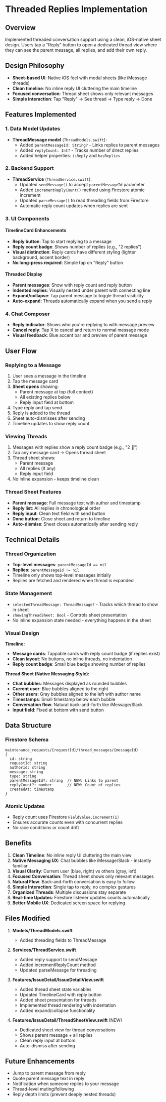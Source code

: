 # Threaded Replies Implementation

## Overview
Implemented threaded conversation support using a clean, iOS-native sheet design. Users tap a "Reply" button to open a dedicated thread view where they can see the parent message, all replies, and add their own reply.

## Design Philosophy
- **Sheet-based UI**: Native iOS feel with modal sheets (like iMessage threads)
- **Clean timeline**: No inline reply UI cluttering the main timeline
- **Focused conversation**: Thread sheet shows only relevant messages
- **Simple interaction**: Tap "Reply" → See thread → Type reply → Done

## Features Implemented

### 1. **Data Model Updates**
- **ThreadMessage model** (`ThreadModels.swift`):
  - Added `parentMessageId: String?` - Links replies to parent messages
  - Added `replyCount: Int?` - Tracks number of direct replies
  - Added helper properties: `isReply` and `hasReplies`

### 2. **Backend Support**
- **ThreadService** (`ThreadService.swift`):
  - Updated `sendMessage()` to accept `parentMessageId` parameter
  - Added `incrementReplyCount()` method using Firestore atomic increment
  - Updated `parseMessage()` to read threading fields from Firestore
  - Automatic reply count updates when replies are sent

### 3. **UI Components**

#### TimelineCard Enhancements
- **Reply button**: Tap to start replying to a message
- **Reply count badge**: Shows number of replies (e.g., "2 replies")
- **Visual distinction**: Reply cards have different styling (lighter background, accent border)
- **No long-press required**: Simple tap on "Reply" button

#### Threaded Display
- **Parent messages**: Show with reply count and reply button
- **Indented replies**: Visually nested under parent with connecting line
- **Expand/collapse**: Tap parent message to toggle thread visibility
- **Auto-expand**: Threads automatically expand when you send a reply

### 4. **Chat Composer**
- **Reply indicator**: Shows who you're replying to with message preview
- **Cancel reply**: Tap X to cancel and return to normal message mode
- **Visual feedback**: Blue accent bar and preview of parent message

## User Flow

### Replying to a Message
1. User sees a message in the timeline
2. Tap the message card
3. **Sheet opens** showing:
   - Parent message at top (full context)
   - All existing replies below
   - Reply input field at bottom
4. Type reply and tap send
5. Reply is added to the thread
6. Sheet auto-dismisses after sending
7. Timeline updates to show reply count

### Viewing Threads
1. Messages with replies show a reply count badge (e.g., "2 💬")
2. Tap any message card → Opens thread sheet
3. Thread sheet shows:
   - Parent message
   - All replies (if any)
   - Reply input field
4. No inline expansion - keeps timeline clean

### Thread Sheet Features
- **Parent message**: Full message text with author and timestamp
- **Reply list**: All replies in chronological order
- **Reply input**: Clean text field with send button
- **Done button**: Close sheet and return to timeline
- **Auto-dismiss**: Sheet closes automatically after sending reply

## Technical Details

### Thread Organization
- **Top-level messages**: `parentMessageId == nil`
- **Replies**: `parentMessageId != nil`
- Timeline only shows top-level messages initially
- Replies are fetched and rendered when thread is expanded

### State Management
- `selectedThreadMessage: ThreadMessage?` - Tracks which thread to show in sheet
- `showingThreadSheet: Bool` - Controls sheet presentation
- No inline expansion state needed - everything happens in the sheet

### Visual Design

**Timeline:**
- **Message cards**: Tappable cards with reply count badge (if replies exist)
- **Clean layout**: No buttons, no inline threads, no indentation
- **Reply count badge**: Small blue badge showing number of replies

**Thread Sheet (Native Messaging Style):**
- **Chat bubbles**: Messages displayed as rounded bubbles
- **Current user**: Blue bubbles aligned to the right
- **Other users**: Gray bubbles aligned to the left with author name
- **Timestamps**: Small timestamp below each bubble
- **Conversation flow**: Natural back-and-forth like iMessage/Slack
- **Input field**: Fixed at bottom with send button

## Data Structure

### Firestore Schema
```
maintenance_requests/{requestId}/thread_messages/{messageId}
{
  id: string
  requestId: string
  authorId: string
  message: string
  type: string
  parentMessageId?: string  // NEW: Links to parent
  replyCount?: number       // NEW: Count of replies
  createdAt: timestamp
}
```

### Atomic Updates
- Reply count uses Firestore `FieldValue.increment(1)`
- Ensures accurate counts even with concurrent replies
- No race conditions or count drift

## Benefits

1. **Clean Timeline**: No inline reply UI cluttering the main view
2. **Native Messaging UX**: Chat bubbles like iMessage/Slack - instantly familiar
3. **Visual Clarity**: Current user (blue, right) vs others (gray, left)
4. **Focused Conversation**: Thread sheet shows only relevant messages
5. **Natural Flow**: Back-and-forth conversation is easy to follow
6. **Simple Interaction**: Single tap to reply, no complex gestures
7. **Organized Threads**: Multiple discussions stay separate
8. **Real-time Updates**: Firestore listener updates counts automatically
9. **Better Mobile UX**: Dedicated screen space for replying

## Files Modified

1. **Models/ThreadModels.swift**
   - Added threading fields to ThreadMessage

2. **Services/ThreadService.swift**
   - Added reply support to sendMessage
   - Added incrementReplyCount method
   - Updated parseMessage for threading

3. **Features/IssueDetail/IssueDetailView.swift**
   - Added thread sheet state variables
   - Updated TimelineCard with reply button
   - Added sheet presentation for threads
   - Implemented thread rendering with indentation
   - Added expand/collapse functionality

4. **Features/IssueDetail/ThreadSheetView.swift** (NEW)
   - Dedicated sheet view for thread conversations
   - Shows parent message + all replies
   - Clean reply input at bottom
   - Auto-dismiss after sending

## Future Enhancements

- Jump to parent message from reply
- Quote parent message text in reply
- Notification when someone replies to your message
- Thread-level muting/following
- Reply depth limits (prevent deeply nested threads)

